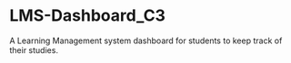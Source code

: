 # LMS-Dashboard_C3
A Learning Management system dashboard for students to keep track of their studies.
